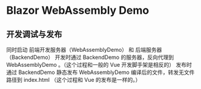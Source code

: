 # Blazor WebAssembly Demo

## 开发调试与发布

同时启动 前端开发服务器（WebAssemblyDemo） 和 后端服务器（BackendDemo）
开发时通过 BackendDemo 的服务器，反向代理到 WebAssemblyDemo 。（这个过程和一般的 Vue 开发脚手架是相反的）
发布时 通过 BackendDemo 静态发布 WebAssemblyDemo 编译后的文件，转发无文件路径到 index.html （这个过程和 Vue 的发布是一样的。）
